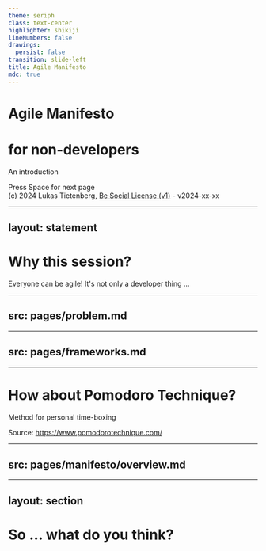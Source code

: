 ```yaml
---
theme: seriph
class: text-center
highlighter: shikiji
lineNumbers: false
drawings:
  persist: false
transition: slide-left
title: Agile Manifesto
mdc: true
---
```


<style>
    .sources {
        @apply flex justify-end text-xs align-self-end mt-10;
    }
</style>

# Agile Manifesto
# for non-developers

An introduction

<div class="pt-12">
  <span @click="$slidev.nav.next" class="px-2 py-1 rounded cursor-pointer" hover="bg-white bg-opacity-10">
    Press Space for next page <carbon:arrow-right class="inline"/>
  </span>
</div>

<div class="abs-br m-6 flex gap-2 items-baseline opacity-50">
    <span class="text-xs">
        (c) 2024 Lukas Tietenberg,
        <a href="https://sourcefranke.github.io/be_social_license/">Be Social License (v1)</a> -
        v2024-xx-xx
    </span>
    <a href="https://github.com/sourcefranke/session-agile-for-non-devs" target="_blank" alt="GitHub"
        class="text-xl slidev-icon-btn !border-none !hover:text-white">
        <carbon-logo-github />
    </a>
</div>


---
layout: statement
---

# Why this session?
Everyone can be agile!
It's not only a developer thing ...


---
src: pages/problem.md
---


---
src: pages/frameworks.md
---


---

# How about Pomodoro Technique?
Method for personal time-boxing

<div class="sources">
    <span>Source: <a href="https://www.pomodorotechnique.com/">https://www.pomodorotechnique.com/</a></span>
</div>


---
src: pages/manifesto/overview.md
---


---
layout: section
---

# So ... what do you think?
